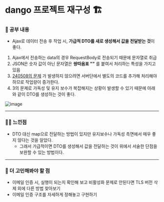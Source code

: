 # dango 프로젝트 재구성 🏗️

### 🚸 공부 내용

* Ajax로 데이터 전송 후 작업 시, **가급적 DTO를 새로 생성해서 값을 전달받는 것**이 좋다.
1. Ajax에서 전송하는 data의 경우 RequestBody로 전송되기 때문에 문자열로 취급
2. JSON은 숫자 값이 아닌 문자열은 **쌍따옴표 ""** 를 붙여서 처리하는 특성을 가지고 있음
3. [240508의 문제](https://github.com/cha2code/daily_study/blob/main/record/dango/240508.md) 가 발생하지 않으려면 서버단에서 별도의 코드를 추가해 처리해야 하므로 작업량이 증가한다.
4. 3의 문제로 가독성 및 유지 보수가 복잡해지는 상황이 발생할 수 있기 때문에 아래와 같이 DTO를 생성하는 것이 좋다.
   
![image](https://github.com/cha2code/daily_study/assets/141387662/c23a9e22-08e5-45ef-89e5-fb6aa1ad9510)


---
  
### 🧑‍💻 느낀점

* DTO 대신 map으로 전달하는 방법이 있지만 유지보수나 가독성 측면에서 매우 좋지 않다는 것을 알았다.
  * 그래서 가급적이면 DTO를 생성해서 값을 전달하는 것이 위에서 서술한 단점을 보완할 수 있는 방법이다.

---

### 🚧 더 고민해봐야 할 점

* 이메일 인증 시, 실행이 되는지 확인해 보고 비활성화 문제로 안된다면 TLS 버전 삭제 외에 다른 방법 찾아보기
* 이메일 인증 구조를 자세하게 정해놓고 구현하기

